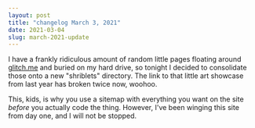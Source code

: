 ```yaml
---
layout: post
title: "changelog March 3, 2021"
date: 2021-03-04
slug: march-2021-update
---
```

I have a frankly ridiculous amount of random little pages floating around<!--more--> [glitch.me](http://a-flyleaf.glitch.me/shriblets/) and buried on my hard drive, so tonight I decided to consolidate those onto a new "shriblets" directory. The link to that little art showcase from last year has broken twice now, woohoo.

This, kids, is why you use a sitemap with everything you want on the site *before* you actually code the thing. However, I've been winging this site from day one, and I will not be stopped.